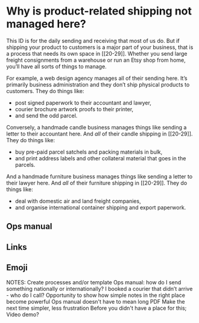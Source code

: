 # Why is product-related shipping not managed here?

This ID is for the daily sending and receiving that most of us do. But if shipping your product to customers is a major part of your business, that is a process that needs its own space in [[20-29]]. Whether you send large freight consignments from a warehouse or run an Etsy shop from home, you’ll have all sorts of things to manage.

For example, a web design agency manages all of their sending here. It’s primarily business administration and they don’t ship physical products to customers. They do things like:

- post signed paperwork to their accountant and lawyer,
- courier brochure artwork proofs to their printer,
- and send the odd parcel.

Conversely, a handmade candle business manages things like sending a letter to their accountant here. And _all_ of their candle shipping in [[20-29]]. They do things like:

- buy pre-paid parcel satchels and packing materials in bulk,
- and print address labels and other collateral material that goes in the parcels.

And a handmade furniture business manages things like sending a letter to their lawyer here. And _all_ of their furniture shipping in [[20-29]]. They do things like:

- deal with domestic air and land freight companies,
- and organise international container shipping and export paperwork.

## Ops manual

## Links

## Emoji

NOTES:
Create processes and/or template
Ops manual: how do I send something nationally or internationally?
I booked a courier that didn’t arrive - who do I call?
Opportunity to show how simple notes in the right place become powerful
Ops manual doesn't have to mean long PDF
Make the next time simpler, less frustration
Before you didn't have a place for this; Video demo?

